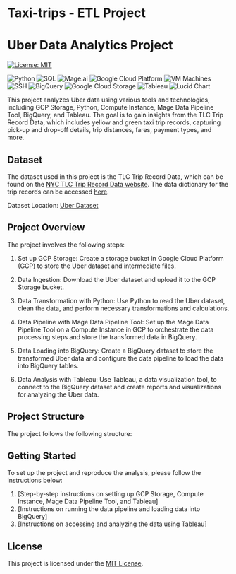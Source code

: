 # Taxi-trips - ETL Project
# Uber Data Analytics Project

[![License: MIT](https://img.shields.io/badge/License-MIT-blue.svg)](https://opensource.org/licenses/MIT)

![Python](https://img.shields.io/badge/Python-3.x-blue.svg)  ![SQL](https://img.shields.io/badge/SQL-MySQL-orange.svg)  ![Mage.ai](https://img.shields.io/badge/Mage.ai-Data%20Pipeline%20Tool-green.svg) ![Google Cloud Platform](https://img.shields.io/badge/Google%20Cloud%20Platform-GCP-blue.svg) ![VM Machines](https://img.shields.io/badge/VM%20Machines-GCP%20Compute%20Engine-yellow.svg)  ![SSH](https://img.shields.io/badge/SSH-Remote%20Access-red.svg)  ![BigQuery](https://img.shields.io/badge/BigQuery-Google%20Cloud%20BigQuery-orange.svg) ![Google Cloud Storage](https://img.shields.io/badge/Google%20Cloud%20Storage-GCS-blue.svg) ![Tableau](https://img.shields.io/badge/Tableau-Data%20Visualization-yellow.svg) ![Lucid Chart](https://img.shields.io/badge/Lucid%20Chart-Diagramming%20Tool-lightgrey.svg)


This project analyzes Uber data using various tools and technologies, including GCP Storage, Python, Compute Instance, Mage Data Pipeline Tool, BigQuery, and Tableau. The goal is to gain insights from the TLC Trip Record Data, which includes yellow and green taxi trip records, capturing pick-up and drop-off details, trip distances, fares, payment types, and more.

## Dataset

The dataset used in this project is the TLC Trip Record Data, which can be found on the [NYC TLC Trip Record Data website](https://www.nyc.gov/site/tlc/about/tlc-trip-record-data.page). The data dictionary for the trip records can be accessed [here](https://www.nyc.gov/assets/tlc/downloads/pdf/data_dictionary_trip_records_yellow.pdf).

Dataset Location: [Uber Dataset](https://github.com/midhunrajds/taxi-trips--etl-project/main/data/uber_data.csv)

## Project Overview

The project involves the following steps:

1. Set up GCP Storage: Create a storage bucket in Google Cloud Platform (GCP) to store the Uber dataset and intermediate files.

2. Data Ingestion: Download the Uber dataset and upload it to the GCP Storage bucket.

3. Data Transformation with Python: Use Python to read the Uber dataset, clean the data, and perform necessary transformations and calculations.

4. Data Pipeline with Mage Data Pipeline Tool: Set up the Mage Data Pipeline Tool on a Compute Instance in GCP to orchestrate the data processing steps and store the transformed data in BigQuery.

5. Data Loading into BigQuery: Create a BigQuery dataset to store the transformed Uber data and configure the data pipeline to load the data into BigQuery tables.

6. Data Analysis with Tableau: Use Tableau, a data visualization tool, to connect to the BigQuery dataset and create reports and visualizations for analyzing the Uber data.

## Project Structure

The project follows the following structure:


## Getting Started

To set up the project and reproduce the analysis, please follow the instructions below:

1. [Step-by-step instructions on setting up GCP Storage, Compute Instance, Mage Data Pipeline Tool, and Tableau]
2. [Instructions on running the data pipeline and loading data into BigQuery]
3. [Instructions on accessing and analyzing the data using Tableau]

## License

This project is licensed under the [MIT License](https://opensource.org/licenses/MIT).

